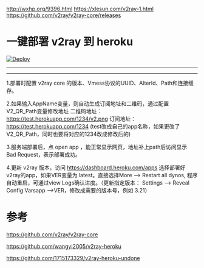 http://wxhp.org/9396.html
https://xlesun.com/v2ray-1.html
https://github.com/v2ray/v2ray-core/releases


# 一键部署 v2ray 到 heroku  
[![Deploy](https://www.herokucdn.com/deploy/button.png)](https://heroku.com/deploy)
- - -
- - -
1.部署时配置 v2ray core 的版本、Vmess协议的UUID、AlterId、Path和连接缓存。

2.如果输入AppName变量，则自动生成订阅地址和二维码，通过配置V2_QR_Path变量修改地址
二维码地址：https://test.herokuapp.com/1234/v2.png
订阅地址：https://test.herokuapp.com/1234 (test改成自己的app名称，如果更改了V2_QR_Path，同时也要将对应的1234改成修改后的)

3.服务端部署后，点 open app ，能正常显示网页，地址补上path后访问显示 Bad Request，表示部署成功。

4.更新 v2ray 版本，访问 https://dashboard.heroku.com/apps 选择部署好v2ray的app，如果VER变量为 latest。直接选择More --> Restart all dynos, 程序自动重启，可通过view Logs确认进度。（更新指定版本： Settings --> Reveal Config Varsapp -->VER，修改成需要的版本号，例如 3.21）

# 参考 
https://github.com/v2ray/v2ray-core

https://github.com/wangyi2005/v2ray-heroku

https://github.com/1715173329/v2ray-heroku-undone
